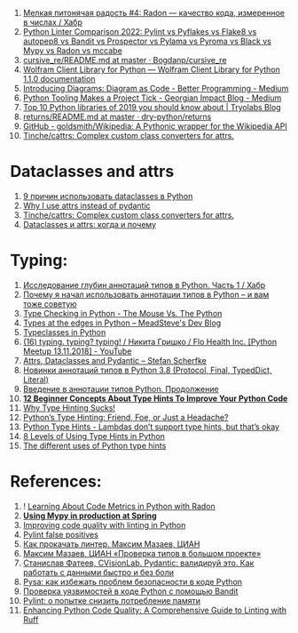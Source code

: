 
1. [Мелкая питонячая радость #4: Radon — качество кода, измеренное в числах / Хабр](https://habr.com/ru/post/456150/?utm_campaign=456150&utm_source=habrahabr&utm_medium=rss)
2. [Python Linter Comparison 2022: Pylint vs Pyflakes vs Flake8 vs autopep8 vs Bandit vs Prospector vs Pylama vs Pyroma vs Black vs Mypy vs Radon vs mccabe](https://inventwithpython.com/blog/2022/11/19/python-linter-comparison-2022-pylint-vs-pyflakes-vs-flake8-vs-autopep8-vs-bandit-vs-prospector-vs-pylama-vs-pyroma-vs-black-vs-mypy-vs-radon-vs-mccabe/)
3. [cursive_re/README.md at master · Bogdanp/cursive_re](https://github.com/Bogdanp/cursive_re/blob/master/README.md)
4. [Wolfram Client Library for Python — Wolfram Client Library for Python 1.1.0 documentation](https://reference.wolfram.com/language/WolframClientForPython/)
5. [Introducing Diagrams: Diagram as Code - Better Programming - Medium](https://medium.com/better-programming/diagrams-diagram-as-code-56fec222cdf6)
6. [Python Tooling Makes a Project Tick - Georgian Impact Blog - Medium](https://medium.com/georgian-impact-blog/python-tooling-makes-a-project-tick-181d567eea44)
7. [Top 10 Python libraries of 2019 you should know about | Tryolabs Blog](https://tryolabs.com/blog/2019/12/10/top-10-python-libraries-of-2019/)
8. [returns/README.md at master · dry-python/returns](https://github.com/dry-python/returns/blob/master/README.md)
9. [GitHub - goldsmith/Wikipedia: A Pythonic wrapper for the Wikipedia API](https://github.com/goldsmith/Wikipedia)
10. [Tinche/cattrs: Complex custom class converters for attrs.](https://github.com/Tinche/cattrs)

# Dataclasses and attrs

1. [9 причин использовать dataclasses в Python](https://habr.com/ru/companies/otus/articles/650257/)
2. [Why I use attrs instead of pydantic](https://threeofwands.com/why-i-use-attrs-instead-of-pydantic/)
3. [Tinche/cattrs: Complex custom class converters for attrs.](https://github.com/Tinche/cattrs)
4. [Dataclasses и attrs: когда и почему](https://webdevblog.ru/dataclasses-i-attrs-kogda-i-pochemu/)

# Typing:

1. [Исследование глубин аннотаций типов в Python. Часть 1 / Хабр](https://m.habr.com/ru/company/ruvds/blog/463929/)
2. [Почему я начал использовать аннотации типов в Python – и вам тоже советую](https://habr.com/ru/companies/piter/articles/653415/)
3. [Type Checking in Python - The Mouse Vs. The Python](https://www.blog.pythonlibrary.org/2020/04/15/type-checking-in-python/)
4. [Types at the edges in Python – MeadSteve's Dev Blog](https://blog.meadsteve.dev/programming/2020/02/10/types-at-the-edges-in-python/)
5. [Typeclasses in Python](https://sobolevn.me/2021/06/typeclasses-in-python)
6. [(16) typing. typing? typing! / Никита Гришко / Flo Health Inc. [Python Meetup 13.11.2018] - YouTube](https://www.youtube.com/watch?v=k03RQqdJADU&feature=youtu.be)
7. [Attrs, Dataclasses and Pydantic – Stefan Scherfke](https://stefan.sofa-rockers.org/2020/05/29/attrs-dataclasses-pydantic/)
8. [Новинки аннотаций типов в Python 3.8 (Protocol, Final, TypedDict, Literal)](https://habr.com/ru/articles/470774/)
9. [Введение в аннотации типов Python. Продолжение](https://habr.com/ru/companies/lamoda/articles/435988/)
10. **[12 Beginner Concepts About Type Hints To Improve Your Python Code](https://towardsdatascience.com/12-beginner-concepts-about-type-hints-to-improve-your-python-code-90f1ba0ac49)**
11. [Why Type Hinting Sucks!](https://old.reddit.com/r/Python/comments/10zdidm/why_type_hinting_sucks/)
12. [Python’s Type Hinting: Friend, Foe, or Just a Headache?](https://betterprogramming.pub/pythons-type-hinting-friend-foe-or-just-a-headache-73c7849039c7)
13. [Python Type Hints - Lambdas don’t support type hints, but that’s okay](https://adamj.eu/tech/2022/10/10/python-type-hints-lambda-incompatible/)
14. [8 Levels of Using Type Hints in Python](https://medium.com/techtofreedom/8-levels-of-using-type-hints-in-python-a6717e28f8fd)
15. [The different uses of Python type hints](https://lukeplant.me.uk/blog/posts/the-different-uses-of-python-type-hints/)

# References:

1. ! [Learning About Code Metrics in Python with Radon](https://www.blog.pythonlibrary.org/2023/09/20/learning-about-code-metrics-in-python-with-radon/)
2. **[Using Mypy in production at Spring](https://notes.crmarsh.com/using-mypy-in-production-at-spring)**
3. [Improving code quality with linting in Python](https://snyk.io/blog/improving-code-quality-with-linting-in-python/)
4. [Pylint false positives](https://lukeplant.me.uk/blog/posts/pylint-false-positives/)
5. [Как прокачать линтер. Максим Мазаев, ЦИАН](https://www.youtube.com/watch?v=HZPRoz8V6jk)
6. [Максим Мазаев, ЦИАН «Проверка типов в большом проекте»](https://www.youtube.com/watch?v=iEuTGu1ks7I)
7. [Станислав Фатеев, CVisionLab. Pydantic: валидируй это. Как работать с данными быстро и без боли](https://www.youtube.com/watch?v=CWzQv7hG5_c)
8. [Pysa: как избежать проблем безопасности в коде Python](https://habr.com/ru/company/skillfactory/blog/519702/)
9. [Проверка уязвимостей в коде Python с помощью Bandit](https://egorovegor.ru/python-bandit/)
10. [Pylint: о попытке снизить потребление памяти](https://habr.com/ru/companies/ruvds/articles/524940/)
11. [Enhancing Python Code Quality: A Comprehensive Guide to Linting with Ruff](https://dev.to/ken_mwaura1/enhancing-python-code-quality-a-comprehensive-guide-to-linting-with-ruff-3d6g)